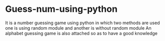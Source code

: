 # Guess-num-using-python
It is a number guessing game using python in which two methods are used one is using random module and another is without random module
An alphabet guessing game is also attached so as to have a good knowledge
